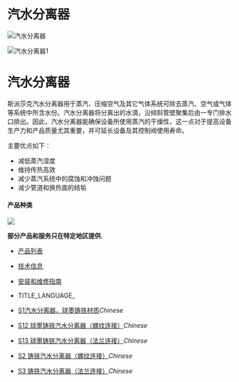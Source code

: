 

# 汽水分离器

![汽水分离器](/d/file/p/95ef5b4429aa04b787fa598d403cfffb.jpg)

![汽水分离器1](/d/file/p/95ef5b4429aa04b787fa598d403cfffb.jpg)

# 汽水分离器

斯派莎克汽水分离器用于蒸汽、压缩空气及其它气体系统可除去蒸汽、空气或气体等系统中所含水份。汽水分离器将分离出的水滴，沿倾斜管壁聚集后由一专门排水口排出。因此，汽水分离器能确保设备所使用蒸汽的干燥性，这一点对于提高设备生产力和产品质量尤其重要，并可延长设备及其控制阀使用寿命。

主要优点如下：

-   减低蒸汽湿度
-   维持传热高效
-   减少蒸汽系统中的腐蚀和冲蚀问题
-   减少管道和换热面的结垢

  
  

#### 产品种类

  
[![](http://www.spiraxsarco.org/d/file/p/cebb920c755062bd4326d5da9950da52.gif)](http://www.spiraxsarco.org/d/file/p/cebb920c755062bd4326d5da9950da52.gif "汽水分离器选型图")

**部分产品和服务只在特定地区提供.**

-   [产品列表](javascript:navactive(1);)
-   [技术信息](javascript:navactive(2);)
-   [安装和维修指南](javascript:navactive(3);)

-   TITLE_LANGUAGE_
-   [S1汽水分离器，球墨铸铁材质](/separators/S1.html "S1汽水分离器，球墨铸铁材质")_Chinese_
-   [S12 球墨铸铁汽水分离器（螺纹连接）](/separators/S12.html "S12 球墨铸铁汽水分离器（螺纹连接）")_Chinese_
-   [S13 球墨铸铁汽水分离器（法兰连接）](/separators/S13.html "S13 球墨铸铁汽水分离器（法兰连接）")_Chinese_
-   [S2 铸铁汽水分离器（螺纹连接）](/separators/S2.html "S2 铸铁汽水分离器（螺纹连接）")_Chinese_
-   [S3 铸铁汽水分离器（法兰连接）](/separators/S3.html "S3 铸铁汽水分离器（法兰连接）")_Chinese_
